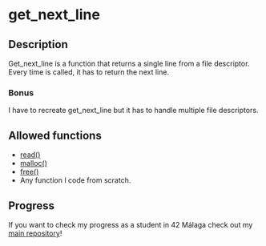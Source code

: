 # get_next_line

## Description

Get_next_line is a function that returns a single line from a file descriptor. Every time is called, it has to return the next line.

### Bonus

I have to recreate get_next_line but it has to handle multiple file descriptors.

## Allowed functions

- [read()](https://man7.org/linux/man-pages/man2/read.2.html)
- [malloc()](https://www.man7.org/linux/man-pages/man3/malloc.3.html)
- [free()](https://linux.die.net/man/3/free)
- Any function I code from scratch.

## Progress

If you want to check my progress as a student in 42 Málaga check out my [main repository](https://github.com/SrRecursive/42Malaga)!
